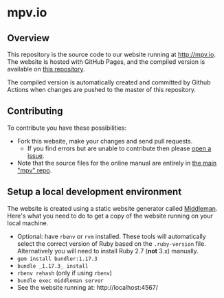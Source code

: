 mpv.io
======

Overview
--------

This repository is the source code to our website running at http://mpv.io.
The website is hosted with GitHub Pages, and the compiled version is available
on [this repository](https://github.com/mpv-player/mpv-player.github.io).

The compiled version is automatically created and committed by Github Actions when
changes are pushed to the master of this repository.

Contributing
------------

To contribute you have these possibilities:
- Fork this website, make your changes and send pull requests.
  - If you find errors but are unable to contribute then please [open a issue](https://github.com/mpv-player/mpv.io/issues/new).
- Note that the source files for the online manual are entirely in [the main "mpv" repo](https://github.com/mpv-player/mpv/tree/master/DOCS/man).

Setup a local development environment
-------------------------------------

The website is created using a static website generator called
[Middleman](http://middlemanapp.com/). Here's what you need to do to get a
copy of the website running on your local machine.

- Optional: have ``rbenv`` or ``rvm`` installed. These tools will automatically
  select the correct version of Ruby based on the ``.ruby-version`` file.
  Alternatively you will need to install Ruby 2.7 (**not** 3.x) manually.
- ``gem install bundler:1.17.3``
- ``bundle _1.17.3_ install``
- ``rbenv rehash`` (only if using ``rbenv``)
- ``bundle exec middleman server``
- See the website running at: http://localhost:4567/
